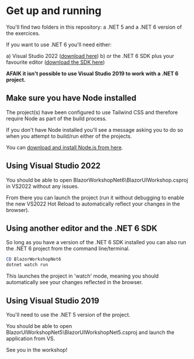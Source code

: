 # Get up and running

You'll find two folders in this repository: a .NET 5 and a .NET 6 version of the exercices.

If you want to use .NET 6 you'll need either:

a) Visual Studio 2022 ([download here](https://visualstudio.microsoft.com/vs/preview/))
b) or the .NET 6 SDK plus your favourite editor ([download the SDK here](https://dotnet.microsoft.com/download/dotnet/6.0))

**AFAIK it isn't possible to use Visual Studio 2019 to work with a .NET 6 project.**

## Make sure you have Node installed

The project(s) have been configured to use Tailwind CSS and therefore require Node as part of the build process.

If you don't have Node installed you'll see a message asking you to do so when you attempt to build/run either of the projects.

You can [download and install Node.js from here](https://nodejs.org).

## Using Visual Studio 2022

You should be able to open BlazorWorkshopNet6\BlazorUIWorkshop.csproj in VS2022 without any issues.

From there you can launch the project (run it without debugging to enable the new VS2022 Hot Reload to automatically reflect your changes in the browser).

## Using another editor and the .NET 6 SDK

So long as you have a version of the .NET 6 SDK installed you can also run the .NET 6 project from the command line/terminal.

``` powershell
CD BlazorWorkshopNet6
dotnet watch run
```

This launches the project in 'watch' mode, meaning you should automatically see your changes reflected in the browser.

## Using Visual Studio 2019

You'll need to use the .NET 5 version of the project.

You should be able to open BlazorUIWorkshopNet5\BlazorUIWorkshopNet5.csproj and launch the application from VS.

See you in the workshop!